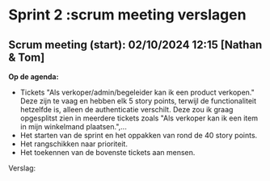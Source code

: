 # Sprint 2 :scrum meeting verslagen

## Scrum meeting (start): 02/10/2024 12:15 [Nathan & Tom]

**Op de agenda:**

- Tickets "Als verkoper/admin/begeleider kan ik een product verkopen." Deze zijn te vaag en hebben elk 5 story points, terwijl de functionaliteit hetzelfde is, alleen de authenticatie verschilt. Deze zou ik graag opgesplitst zien in meerdere tickets zoals "Als verkoper kan ik een item in mijn winkelmand plaatsen.",...
- Het starten van de sprint en het oppakken van rond de 40 story points.
- Het rangschikken naar prioriteit.
- Het toekennen van de bovenste tickets aan mensen.

Verslag:

